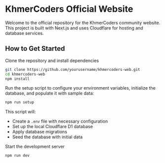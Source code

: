 # KhmerCoders Official Website

Welcome to the official repository for the KhmerCoders community website. This project is built with Next.js and uses Cloudflare for hosting and database services.

## How to Get Started

Clone the repository and install dependencies

```bash
git clone https://github.com/yourusername/khmercoders-web.git
cd khmercoders-web
npm install
```

Run the setup script to configure your environment variables, initialize the database, and populate it with sample data:

```bash
npm run setup
```

This script will:

- Create a `.env` file with necessary configuration
- Set up the local Cloudflare D1 database
- Apply database migrations
- Seed the database with initial data

Start the development server

```bash
npm run dev
```
